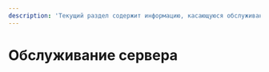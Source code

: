 ```yaml
---
description: 'Текущий раздел содержит информацию, касающуюся обслуживания сервера Ideco UTM.'
---
```


# Обслуживание сервера

